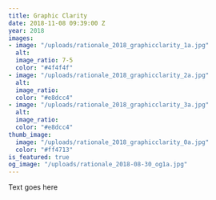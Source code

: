 ```yaml
---
title: Graphic Clarity
date: 2018-11-08 09:39:00 Z
year: 2018
images:
- image: "/uploads/rationale_2018_graphicclarity_1a.jpg"
  alt: 
  image_ratio: 7-5
  color: "#4f4f4f"
- image: "/uploads/rationale_2018_graphicclarity_2a.jpg"
  alt: 
  image_ratio: 
  color: "#e8dcc4"
- image: "/uploads/rationale_2018_graphicclarity_3a.jpg"
  alt: 
  image_ratio: 
  color: "#e8dcc4"
thumb_image:
  image: "/uploads/rationale_2018_graphicclarity_0a.jpg"
  color: "#ff4713"
is_featured: true
og_image: "/uploads/rationale_2018-08-30_og1a.jpg"
---
```


Text goes here